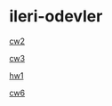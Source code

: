 ﻿# ileri-odevler

[cw2](https://ummugulsumcan.github.io/ileri-odevler/arraydegis1.html)

[cw3](https://ummugulsumcan.github.io/ileri-odevler/inspector.html)

[hw1](https://ummugulsumcan.github.io/ileri-odevler/Hw1.html)

[cw6](https://ummugulsumcan.github.io/ileri-odevler/Timing.html)
 
